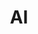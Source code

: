 ---
title: AI
description: AI
image:

# Badge style
style:
    background: "#2a9d8f"
    color: "#fff"
---